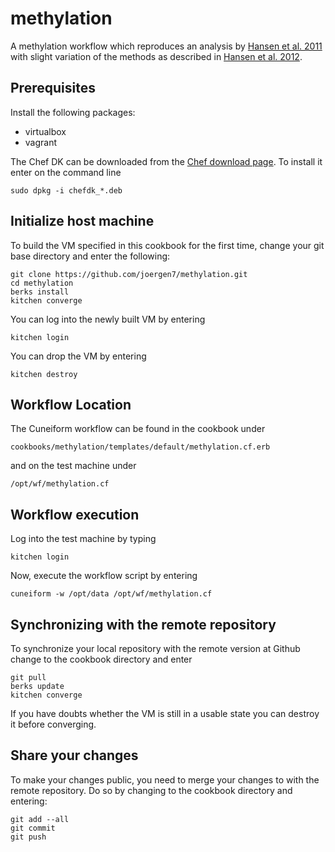 # methylation

A methylation workflow which reproduces an analysis by
[Hansen et al. 2011](http://www.ncbi.nlm.nih.gov/pmc/articles/PMC3145050/) with
slight variation of the methods as described in
[Hansen et al. 2012](http://www.biomedcentral.com/content/pdf/gb-2012-13-10-r83.pdf).




## Prerequisites

Install the following packages:

- virtualbox
- vagrant

The Chef DK can be downloaded from the [Chef download page](https://downloads.chef.io/chef-dk/).
To install it enter on the command line

    sudo dpkg -i chefdk_*.deb


## Initialize host machine

To build the VM specified in this cookbook for the first time, change your git
base directory and enter the following:

    git clone https://github.com/joergen7/methylation.git
    cd methylation
    berks install
    kitchen converge
    
You can log into the newly built VM by entering

    kitchen login
    
You can drop the VM by entering

    kitchen destroy


## Workflow Location

The Cuneiform workflow can be found in the cookbook under

    cookbooks/methylation/templates/default/methylation.cf.erb
    
and on the test machine under

    /opt/wf/methylation.cf

    
## Workflow execution

Log into the test machine by typing

    kitchen login
    
Now, execute the workflow script by entering

    cuneiform -w /opt/data /opt/wf/methylation.cf
    
    
## Synchronizing with the remote repository

To synchronize your local repository with the remote version at Github change to
the cookbook directory and enter

    git pull
    berks update
    kitchen converge
    
If you have doubts whether the VM is still in a usable state you can destroy it
before converging.
    
    
## Share your changes

To make your changes public, you need to merge your changes to with the remote
repository. Do so by changing to the cookbook directory and entering:

    git add --all
    git commit
    git push
